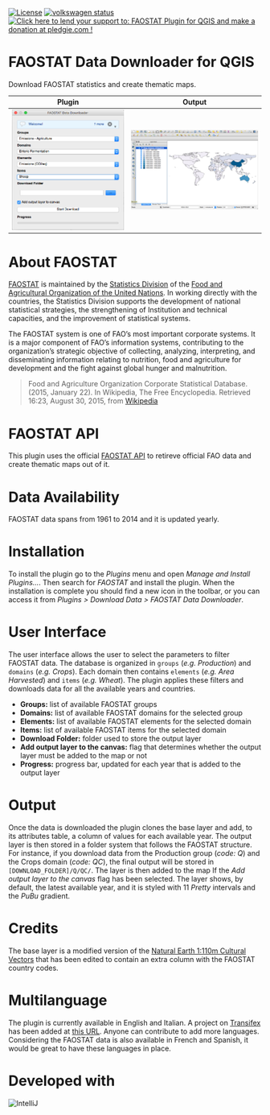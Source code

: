 [![License](http://img.shields.io/:license-GPL2-green.svg)](http://doge.mit-license.org)
[![volkswagen status](https://auchenberg.github.io/volkswagen/volkswargen_ci.svg?v=1)](https://github.com/auchenberg/volkswagen)
<a href='https://pledgie.com/campaigns/30659'><img alt='Click here to lend your support to: FAOSTAT Plugin for QGIS and make a donation at pledgie.com !' src='https://pledgie.com/campaigns/30659.png?skin_name=chrome' border='0' ></a>

# FAOSTAT Data Downloader for QGIS
Download FAOSTAT statistics and create thematic maps.

|Plugin|Output|
|------|------|
|![FAOSTAT Data Downloader](images/FAOSTAT_PLUGIN.png)|![FAOSTAT Data Downloader](images/FAOSTAT_OUTPUT.png)|

About FAOSTAT
=============
[FAOSTAT](http://faostat3.fao.org/) is maintained by the [Statistics Division](http://www.fao.org/statistics) of the [Food and Agricultural Organization of the United Nations](http://www.fao.org/). In working directly with the countries, the Statistics Division supports the development of national statistical strategies, the strengthening of Institution and technical capacities, and the improvement of statistical systems.

The FAOSTAT system is one of FAO’s most important corporate systems. It is a major component of FAO’s information systems, contributing to the organization’s strategic objective of collecting, analyzing, interpreting, and disseminating information relating to nutrition, food and agriculture for development and the fight against global hunger and malnutrition.

> Food and Agriculture Organization Corporate Statistical Database. (2015, January 22). In Wikipedia, The Free Encyclopedia. Retrieved 16:23, August 30, 2015, from [Wikipedia](https://en.wikipedia.org/w/index.php?title=Food_and_Agriculture_Organization_Corporate_Statistical_Database&oldid=643626002)

# FAOSTAT API
This plugin uses the official [FAOSTAT API](http://faostat.github.io/faostat-api/) to retireve official FAO data and create thematic maps out of it.

# Data Availability

FAOSTAT data spans from 1961 to 2014 and it is updated yearly.

# Installation

To install the plugin go to the *Plugins* menu and open *Manage and Install Plugins…*. Then search for *FAOSTAT* and install the plugin. When the installation is complete you should find a new icon in the toolbar, or you can access it from *Plugins > Download Data > FAOSTAT Data Downloader*.

# User Interface

The user interface allows the user to select the parameters to filter FAOSTAT data. The database is organized in ```groups``` (*e.g. Production*) and ```domains``` (*e.g. Crops*). Each domain then contains ```elements``` (*e.g. Area Harvested*) and ```items``` (*e.g. Wheat*). The plugin applies these filters and downloads data for all the available years and countries.

* **Groups:** list of available FAOSTAT groups
* **Domains:** list of available FAOSTAT domains for the selected group
* **Elements:** list of available FAOSTAT elements for the selected domain
* **Items:** list of available FAOSTAT items for the selected domain
* **Download Folder:** folder used to store the output layer
* **Add output layer to the canvas:** flag that determines whether the output layer must be added to the map or not
* **Progress:** progress bar, updated for each year that is added to the output layer

# Output

Once the data is downloaded the plugin clones the base layer and add, to its attributes table, a column of values for each available year. The output layer is then stored in a folder system that follows the FAOSTAT structure. For instance, if you download data from the Production group (*code: Q*) and the Crops domain (*code: QC*), the final output will be stored in ``[DOWNLOAD_FOLDER]/Q/QC/``. The layer is then added to the map If the *Add output layer to the canvas* flag has been selected. The layer shows, by default, the latest available year, and it is styled with 11 *Pretty* intervals and the *PuBu* gradient. 

# Credits

The base layer is a modified version of the [Natural Earth 1:110m Cultural Vectors](http://www.naturalearthdata.com/downloads/110m-cultural-vectors/) that has been edited to contain an extra column with the FAOSTAT country codes.

# Multilanguage

The plugin is currently available in English and Italian. A project on [Transifex](https://www.transifex.com/) has been added at [this URL](https://www.transifex.com/geobricks/faostat-data-downloader/dashboard/). Anyone can contribute to add more languages. Considering the FAOSTAT data is also available in French and Spanish, it would be great to have these languages in place.
# Developed with
![IntelliJ](http://www.jetbrains.com/idea/docs/logo_intellij_idea.png)
